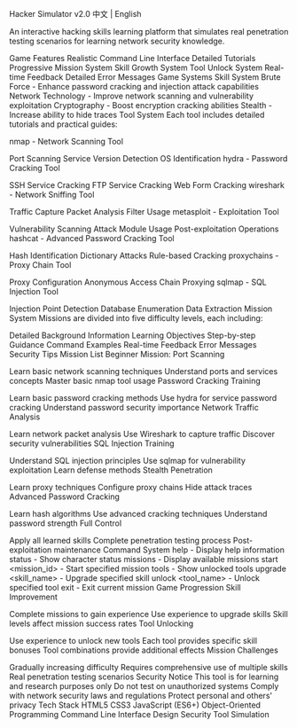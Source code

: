 Hacker Simulator v2.0
中文 | English

An interactive hacking skills learning platform that simulates real penetration testing scenarios for learning network security knowledge.

Game Features
Realistic Command Line Interface
Detailed Tutorials
Progressive Mission System
Skill Growth System
Tool Unlock System
Real-time Feedback
Detailed Error Messages
Game Systems
Skill System
Brute Force - Enhance password cracking and injection attack capabilities
Network Technology - Improve network scanning and vulnerability exploitation
Cryptography - Boost encryption cracking abilities
Stealth - Increase ability to hide traces
Tool System
Each tool includes detailed tutorials and practical guides:

nmap - Network Scanning Tool

Port Scanning
Service Version Detection
OS Identification
hydra - Password Cracking Tool

SSH Service Cracking
FTP Service Cracking
Web Form Cracking
wireshark - Network Sniffing Tool

Traffic Capture
Packet Analysis
Filter Usage
metasploit - Exploitation Tool

Vulnerability Scanning
Attack Module Usage
Post-exploitation Operations
hashcat - Advanced Password Cracking Tool

Hash Identification
Dictionary Attacks
Rule-based Cracking
proxychains - Proxy Chain Tool

Proxy Configuration
Anonymous Access
Chain Proxying
sqlmap - SQL Injection Tool

Injection Point Detection
Database Enumeration
Data Extraction
Mission System
Missions are divided into five difficulty levels, each including:

Detailed Background Information
Learning Objectives
Step-by-step Guidance
Command Examples
Real-time Feedback
Error Messages
Security Tips
Mission List
Beginner Mission: Port Scanning

Learn basic network scanning techniques
Understand ports and services concepts
Master basic nmap tool usage
Password Cracking Training

Learn basic password cracking methods
Use hydra for service password cracking
Understand password security importance
Network Traffic Analysis

Learn network packet analysis
Use Wireshark to capture traffic
Discover security vulnerabilities
SQL Injection Training

Understand SQL injection principles
Use sqlmap for vulnerability exploitation
Learn defense methods
Stealth Penetration

Learn proxy techniques
Configure proxy chains
Hide attack traces
Advanced Password Cracking

Learn hash algorithms
Use advanced cracking techniques
Understand password strength
Full Control

Apply all learned skills
Complete penetration testing process
Post-exploitation maintenance
Command System
help - Display help information
status - Show character status
missions - Display available missions
start <mission_id> - Start specified mission
tools - Show unlocked tools
upgrade <skill_name> - Upgrade specified skill
unlock <tool_name> - Unlock specified tool
exit - Exit current mission
Game Progression
Skill Improvement

Complete missions to gain experience
Use experience to upgrade skills
Skill levels affect mission success rates
Tool Unlocking

Use experience to unlock new tools
Each tool provides specific skill bonuses
Tool combinations provide additional effects
Mission Challenges

Gradually increasing difficulty
Requires comprehensive use of multiple skills
Real penetration testing scenarios
Security Notice
This tool is for learning and research purposes only
Do not test on unauthorized systems
Comply with network security laws and regulations
Protect personal and others' privacy
Tech Stack
HTML5
CSS3
JavaScript (ES6+)
Object-Oriented Programming
Command Line Interface Design
Security Tool Simulation
